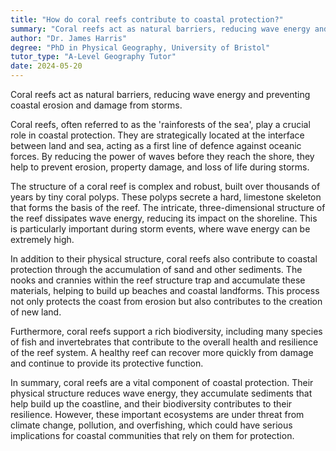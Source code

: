 ```yaml
---
title: "How do coral reefs contribute to coastal protection?"
summary: "Coral reefs act as natural barriers, reducing wave energy and preventing coastal erosion and damage from storms."
author: "Dr. James Harris"
degree: "PhD in Physical Geography, University of Bristol"
tutor_type: "A-Level Geography Tutor"
date: 2024-05-20
---
```


Coral reefs act as natural barriers, reducing wave energy and preventing coastal erosion and damage from storms.

Coral reefs, often referred to as the 'rainforests of the sea', play a crucial role in coastal protection. They are strategically located at the interface between land and sea, acting as a first line of defence against oceanic forces. By reducing the power of waves before they reach the shore, they help to prevent erosion, property damage, and loss of life during storms.

The structure of a coral reef is complex and robust, built over thousands of years by tiny coral polyps. These polyps secrete a hard, limestone skeleton that forms the basis of the reef. The intricate, three-dimensional structure of the reef dissipates wave energy, reducing its impact on the shoreline. This is particularly important during storm events, where wave energy can be extremely high.

In addition to their physical structure, coral reefs also contribute to coastal protection through the accumulation of sand and other sediments. The nooks and crannies within the reef structure trap and accumulate these materials, helping to build up beaches and coastal landforms. This process not only protects the coast from erosion but also contributes to the creation of new land.

Furthermore, coral reefs support a rich biodiversity, including many species of fish and invertebrates that contribute to the overall health and resilience of the reef system. A healthy reef can recover more quickly from damage and continue to provide its protective function.

In summary, coral reefs are a vital component of coastal protection. Their physical structure reduces wave energy, they accumulate sediments that help build up the coastline, and their biodiversity contributes to their resilience. However, these important ecosystems are under threat from climate change, pollution, and overfishing, which could have serious implications for coastal communities that rely on them for protection.
    